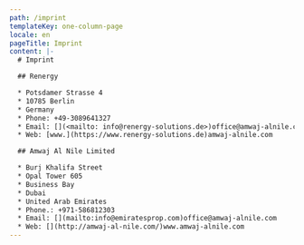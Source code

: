 ```yaml
---
path: /imprint
templateKey: one-column-page
locale: en
pageTitle: Imprint
content: |-
  # Imprint

  ## Renergy

  * Potsdamer Strasse 4
  * 10785 Berlin
  * Germany
  * Phone: +49-3089641327
  * Email: [](<mailto: info@renergy-solutions.de>)office@amwaj-alnile.com
  * Web: [www.](https://www.renergy-solutions.de)amwaj-alnile.com

  ## Amwaj Al Nile Limited

  * Burj Khalifa Street
  * Opal Tower 605
  * Business Bay
  * Dubai
  * United Arab Emirates
  * Phone.: +971-586812303
  * Email: [](mailto:info@emiratesprop.com)office@amwaj-alnile.com
  * Web: [](http://amwaj-al-nile.com/)www.amwaj-alnile.com
---
```

